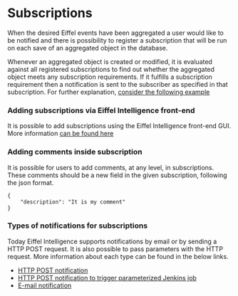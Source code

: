 # Subscriptions

When the desired Eiffel events have been aggregated a user would like to be
notified and there is possibility to register a subscription that will be run
on each save of an aggregated object in the database.

Whenever an aggregated object is created or modified, it is evaluated against
all registered subscriptions to find out whether the aggregated object meets any subscription
requirements. If it fulfills a subscription requirement then a notification is
sent to the subscriber as specified in that subscription. For further explanation,
[consider the following example](https://github.com/eiffel-community/eiffel-intelligence/blob/master/wiki/markdown/step-by-step-subscription-notification.md)


### Adding subscriptions via Eiffel Intelligence front-end
It is possible to add subscriptions using the Eiffel Intelligence
front-end GUI. More information [can be found here](https://github.com/eiffel-community/eiffel-intelligence-frontend/blob/master/wiki/markdown/add-subscription.md)


### Adding comments inside subscription

It is possible for users to add comments, at any level, in subscriptions. These
comments should be a new field in the given subscription, following the json format.

    {
        "description": "It is my comment"
    }


### Types of notifications for subscriptions

Today Eiffel Intelligence supports notifications by email or by sending
a HTTP POST request. It is also possible to pass parameters with the
HTTP request. More information about each type can be found in the
below links.
* [HTTP POST notification](https://github.com/eiffel-community/eiffel-intelligence/blob/master/wiki/markdown/subscription-with-REST-POST-notification.md)
* [HTTP POST notification to trigger parameterized Jenkins job](https://github.com/eiffel-community/eiffel-intelligence/blob/master/wiki/markdown/triggering-jenkins-jobs.md)
* [E-mail notification](https://github.com/eiffel-community/eiffel-intelligence/blob/master/wiki/markdown/subscription-with-email-notification.md)


